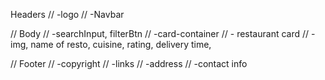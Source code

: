 Headers
//    -logo
//    -Navbar

//  Body
//    -searchInput, filterBtn
//    -card-container
//    - restaurant card
//    - img, name of resto, cuisine, rating, delivery time,

//  Footer
//    -copyright
//    -links
//    -address
//    -contact info